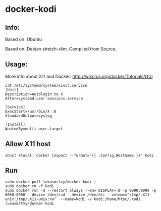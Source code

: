 # docker-kodi

## Info:
Based on: Ubuntu

Based on: Debian stretch-slim. Compiled from Source.

## Usage:
More info about X11 and Docker: http://wiki.ros.org/docker/Tutorials/GUI

```
cat /etc/systemd/system/xinit.service 
[Unit]
Description=Autologin to X
After=systemd-user-sessions.service

[Service]
ExecStart=/usr/bin/X :0
StandardOutput=syslog

[Install]
WantedBy=multi-user.target
```

## Allow X11 host
```
xhost +local:`docker inspect --format='{{ .Config.Hostname }}' kodi
```

## Run
```
sudo docker pull lukasmrtvy/docker-kodi ; 
sudo docker rm -f kodi ; 
sudo docker run -d --restart always --env DISPLAY=:0 -p 9090:9090 -p 8080:8080 --device /dev/snd --device /dev/dri --volume="/tmp/.X11-unix:/tmp/.X11-unix:rw"  --name=kodi -v kodi:/home/htpc/.kodi  lukasmrtvy/docker-kodi
```
